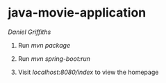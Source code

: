 # java-movie-application

*Daniel Griffiths*

1. Run *mvn package*

2. Run *mvn spring-boot:run*

3. Visit *localhost:8080/index* to view the homepage

